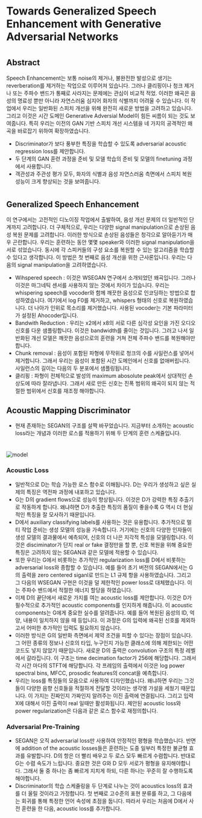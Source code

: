 # Towards Generalized Speech Enhancement with Generative Adversarial Networks 
#
## Abstract
Speech Enhancement는 보통 noise의 제거나, 불완전한 발성으로 생기는 reverberation를 제거하는 작업으로 이루어져 있습니다. 
그러나 클리핑이나 청크 제거나 또는 주파수 밴드가 통째로 사라지는 문제에는 관심이 비교적 적었. 
이러한 왜곡은 음성의 명료성 뿐만 아니라 자연스러움 심지어 화자의 식별까지 어려울 수 있습니다. 
이 작업에서 우리는 일반화된 스피치 개선을 위해 완전히 새로운 방법을 고려하고 있습니다. 
그리고 이것은 시간 도메인 Generative Adversial Model이 힘든 씨름이 되는 것도 보여줍니다. 
특히 우리는 이전의 GAN 기반 스피치 개선 시스템을 네 가지의 공격적인 왜곡을 바로잡기 위하여 확장하였습니다.
- Discriminator가 보다 풍부한 특징을 학습할 수 있도록 adversarial acoustic regression loss를 제안합니다.
- 두 단계의 GAN 훈련 과정을 준비 및 모델 학습의 준비 및 모델의 finetuning 과정에서 사용합니다.
- 객관성과 주관성 평가 모두,  화자의 식별과 음성 자연스러움 측면에서 스피치 복원 성능이 크게 향상되는 것을 보여줍니다.
#
## Generalized Speech Enhancement 
이 연구에서는 고전적인 디노이징 작업에서 출발하여, 음성 개선 문제의 더 일반적인 단계까지 고려합니다. 
더 구체적으로, 우리는 다양한 signal manipulation으로  손상된 음성 복원 문제를 고려합니다. 
이러한 방식으로 손상된 음성들은 청각으로 알아듣기가 매우 곤란합니다. 
우리는 훈련하는 동안 몇몇 speaker와 이러한 signal manipulation을 서로 섞었습니다. 
동시에 각 스피커들의 구성 요소를 복원할 수 있는 알고리즘을 학습할 수 있다고 생각합니다. 
이 방법은 첫 번째로 음성 개선을 위한 근사론입니다. 우리는 다음의 signal manipulation을 고려하였습니다.
- Wihspered speech : 이것은 WSEGAN 연구에서 소개되었던 왜곡입니다. 
그러나 이것은 마그네틱 센서를 사용하지 않는 것에서 차이가 있습니다. 
우리는 whispering speech를 vocoder와 함께 깨끗한 음성으로 인코딩하는 방법으로 합성하였습니다. 
여기에서 log F0를 제거하고, whispers 형태의 신호로 복원하였습니다. 
더 나아가 인위로 목소리를 제거했습니다. 사용된 vocoder는 기본 파라미터가 설정된 Ahocoder입니다.
- Bandwith Reduction : 우리는 x2에서 x8의 서로 다른 심각성 요인을 가진 오디오 신호를 다운 샘플링합니다. 
이것은 bandwidth를 줄이는 것입니다. 
그러고 나서 일반화된 개선 모델은 깨끗한 음성으로의 훈련을 거쳐 전체 주파수 밴드를 복원해야만 합니다. 
- Chunk removal : 음성이 포함된 파형에 무작위로 청크의 수를 사일런스를 넣어서 제거합니다. 
그래서 우리는 음성이 포함된 시간 도메인에서 신호를 없애버립니다. 사일런스의 길이는 다음의 두 분포에서 샘플링됩니다. 
- 클리핑 : 파형이 전체적으로 발성의 maximum abosolute peak에서 상대적인 손상도에 따라 잘라냅니다. 
그래서 새로 만든 신호는 진폭 범위의 왜곡이 되지 않는 적절한 범위에서 신호를 재조정 해야합니다.
## Acoustic Mapping Discriminator 
- 현재 존재하는 SEGAN의 구조를 살짝 바꾸었습니다. 
지금부터 소개하는 acoustic loss라는 개념과 이러한 로스를 적용하기 위해 두 단계의 훈련 스케쥴입니다.
#
![model](https://github.com/Doyosae/Speech_Enhancement/blob/master/image/04_1.png)
### Acoustic Loss
- 일반적으로 D는 학습 가능한 로스 함수로 이해됩니다. D는 우리가 생성하고 싶은 실제의 특징은 역전파 과정에 내포하고 있습니다.
- G는 D의 gradient flows으로 성능이 향상됩니다. 이것은 D가 강력한 특징 추출기로 작동하게 합니다. 
왜냐하면 D가 추출한 특징의 품질이 좋을수록 G 역시 더 현실적인 특징을 잘 모사하기 때문입니다. 
- D에서 auxiliary classifying labels를 사용하는 것은 유용합니다. 
추가적으로 멀티 작업 준비는 생성 모델의 성능을 가속합니다. 
거기에는 신호의 다양한 인자들이 생성 모델의 결과물에서 예측되어, 신호의 더 나은 지각적 특성을 모델링합니다. 
이것은 disciminator가 단지 real or fake 결정만을 할 뿐, 신호 복원을 위해 중요한 특징은 고려하지 않는 SEGAN과 같은 모델에 적용할 수 있습니다.
- 또한 우리는 G에서 비롯하는 추가적인 regularization loss를 D에서 비롯하는 adversarial loss와 종합할 수 있습니다. 
예를 들어 초기 버전의 SEGAN에서는 G의 출력을 zero centered siganl로 만드는 L1 규제 항을 사용하였습니다. 
그리고 그 다음의 WSEGAN 구현은 이것을 덜 제한적인 power loss로 대체했습니다. 
이는 주파수 밴드에서 적절한 에너지 할당을 하였습니다.
- 이제 D의 끝단에서 새로운 가지를 여는 acoustic loss를 제안합니다. 
이것은 D가 필수적으로 추가적인 acoustic components를 인지하게 해줍니다. 
이 acoustic components는 G에게 중요한 실수를 알려줍니다. 
예를 들어 복원된 음성의 ID, 억양, 내용이 일치하지 않을 때 등입니다. 
이 과정은 G의 입력에 왜곡된 신호를 제외하고서 어떠한 추가적인 입력도 필요하지 않습니다. 
- 이러한 방식은 G의 일반화 측면에서 제약 조건을 피할 수 있다는 장점이 있습니다. 
그 어떤 종류의 정보나 신호의 타입, 누구인지 가능한 클래스에 의해 제한되는 어떤 코드도 넣지 않았기 때문입니다. 
새로운 D의 출력은 convolution 구조의 특정 레벨에서 갈라집니다. 
이 구조는 time decimation factor가 256에 해당합니다. 그래서 각 시간 마다의 STFT에 해당합니다. 
각 프레임의 출력에서 이것은 log power spectral bins, MFCC, prosodic features의 concat을 예측합니다.
- 우리는 loss를 특징들의 모음으로 사용하여 디자인했습니다. 
왜냐하면 우리는 그것들이 다양한 음향 신호들을 적절하게 전달할 것이라는 생각엥 가설을 세웠기 때문입니다. 
이 가지는 진짜인지 가짜인지 알려주는 이진 출력에 연결됩니다. 그리고 입력 X에 대해서 이진 출력이 real 일때만 활성화됩니다. 
제안된 acoustic loss와 power regularization은 다음과 같은 로스 함수로 재정의합니다.
### Adversarial Pre-Training 
- SEGAN은 오직 adversarial loss만 사용하여 안정적인 평형을 학습했습니다. 
반면에 addition of the acoustic losses들은 훈련하는 도중 일부러 특정한 불균형 효과를 유발합니다. 
D의 항은 더 빨리 배우고 두 로스 모두 빠르게 수렴합니다. 반대로 G는 수렴 속도가 느립니다. 
중요한 것은 G와 D 모두 서로가 평형을 유지해야합니다. 그래서 둘 중 하나는 좀 빠르게 지치게 하되, 다른 하나는 꾸준히 잘 수행하도록 해야합니다.
- Discriminator의 학습 스케쥴링을 두 단계로 나누는 것이 acoustics loss의 효과를 더 올릴 것이라고 가정합니다. 
첫 번째로 고수준의 표현 분류를 하고, 그 다음에는 회귀를 통해 특정한 언어 속성에 초점을 둡니다. 
따라서 우리는 처음에 D에서 사전 훈련을 한 다음, acoustic loss를 추가합니다.
